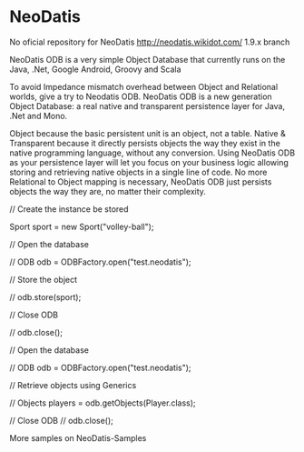 NeoDatis
========

No oficial repository for NeoDatis http://neodatis.wikidot.com/ 1.9.x branch

NeoDatis ODB is a very simple Object Database that currently runs on the Java, .Net, Google Android, Groovy and Scala

To avoid Impedance mismatch overhead between Object and Relational worlds, give a try to Neodatis ODB. NeoDatis ODB is a new generation Object Database: a real native and transparent persistence layer for Java, .Net and Mono.

Object because the basic persistent unit is an object, not a table.
Native & Transparent because it directly persists objects the way they exist in the native programming language, without any conversion.
Using NeoDatis ODB as your persistence layer will let you focus on your business logic allowing storing and retrieving native objects in a single line of code. No more Relational to Object mapping is necessary, NeoDatis ODB just persists objects the way they are, no matter their complexity.



// Create the instance be stored

Sport sport = new Sport("volley-ball");
 
// Open the database

// ODB odb = ODBFactory.open("test.neodatis");
 
// Store the object

// odb.store(sport);
 
// Close ODB

// odb.close();

// Open the database

// ODB odb = ODBFactory.open("test.neodatis");
 
// Retrieve objects using Generics

// Objects<Player> players = odb.getObjects(Player.class);
 
// Close ODB
// odb.close();

More samples on NeoDatis-Samples
